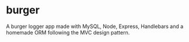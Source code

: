 # burger
A burger logger app made with MySQL, Node, Express, Handlebars and a homemade ORM following the MVC design pattern.
